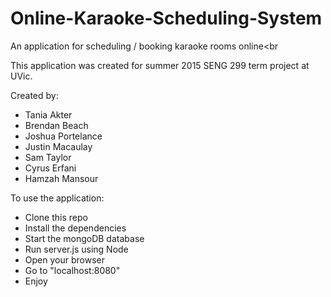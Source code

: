 # Online-Karaoke-Scheduling-System
An application for scheduling / booking karaoke rooms online<br

This application was created for summer 2015 SENG 299 term project at UVic.

Created by:
* Tania Akter
* Brendan Beach
* Joshua Portelance
* Justin Macaulay
* Sam Taylor
* Cyrus Erfani
* Hamzah Mansour

To use the application:
* Clone this repo
* Install the dependencies
* Start the mongoDB database
* Run server.js using Node
* Open your browser
* Go to "localhost:8080"
* Enjoy
